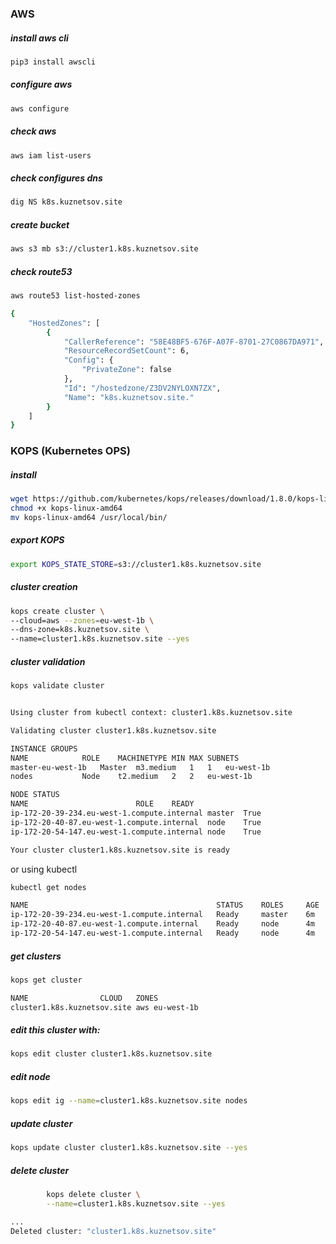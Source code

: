 
### AWS

##### install aws cli
```sh
pip3 install awscli
```


##### configure aws
```sh
aws configure
```

##### check aws
```sh
aws iam list-users
```

##### check configures dns
```sh
dig NS k8s.kuznetsov.site
```

##### create bucket
```sh
aws s3 mb s3://cluster1.k8s.kuznetsov.site
```

##### check route53
```sh
aws route53 list-hosted-zones

{
    "HostedZones": [
        {
            "CallerReference": "58E48BF5-676F-A07F-8701-27C0867DA971",
            "ResourceRecordSetCount": 6,
            "Config": {
                "PrivateZone": false
            },
            "Id": "/hostedzone/Z3DV2NYLOXN7ZX",
            "Name": "k8s.kuznetsov.site."
        }
    ]
}

```

### KOPS (Kubernetes OPS)

##### install
```sh
wget https://github.com/kubernetes/kops/releases/download/1.8.0/kops-linux-amd64
chmod +x kops-linux-amd64
mv kops-linux-amd64 /usr/local/bin/
```

##### export KOPS
```sh
export KOPS_STATE_STORE=s3://cluster1.k8s.kuznetsov.site
```

##### cluster creation
```sh
kops create cluster \
--cloud=aws --zones=eu-west-1b \
--dns-zone=k8s.kuznetsov.site \
--name=cluster1.k8s.kuznetsov.site --yes
```

##### cluster validation
```sh
kops validate cluster


Using cluster from kubectl context: cluster1.k8s.kuznetsov.site

Validating cluster cluster1.k8s.kuznetsov.site

INSTANCE GROUPS
NAME			ROLE	MACHINETYPE	MIN	MAX	SUBNETS
master-eu-west-1b	Master	m3.medium	1	1	eu-west-1b
nodes			Node	t2.medium	2	2	eu-west-1b

NODE STATUS
NAME						ROLE	READY
ip-172-20-39-234.eu-west-1.compute.internal	master	True
ip-172-20-40-87.eu-west-1.compute.internal	node	True
ip-172-20-54-147.eu-west-1.compute.internal	node	True

Your cluster cluster1.k8s.kuznetsov.site is ready

```
or using kubectl
```sh
kubectl get nodes

NAME                                          STATUS    ROLES     AGE       VERSION
ip-172-20-39-234.eu-west-1.compute.internal   Ready     master    6m        v1.9.3
ip-172-20-40-87.eu-west-1.compute.internal    Ready     node      4m        v1.9.3
ip-172-20-54-147.eu-west-1.compute.internal   Ready     node      4m        v1.9.3

```

##### get clusters
```sh
kops get cluster

NAME				CLOUD	ZONES
cluster1.k8s.kuznetsov.site	aws	eu-west-1b
```

##### edit this cluster with: 
```sh
kops edit cluster cluster1.k8s.kuznetsov.site
```

##### edit node
```sh
kops edit ig --name=cluster1.k8s.kuznetsov.site nodes
```

##### update cluster
```sh
kops update cluster cluster1.k8s.kuznetsov.site --yes
```

##### delete cluster
```sh
        kops delete cluster \
        --name=cluster1.k8s.kuznetsov.site --yes

...
Deleted cluster: "cluster1.k8s.kuznetsov.site"

```


